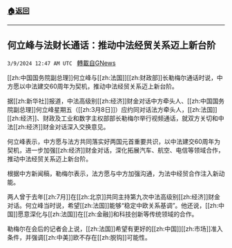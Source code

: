 ###  [:house:返回](README.md)
---


## 何立峰与法财长通话：推动中法经贸关系迈上新台阶
`3/9/2024 12:47 AM UTC ` [轉載自GNews](https://gnews.org/articles/2378624)

[[zh:中国国务院副总理]]何立峰与[[zh:法国]][[zh:财政部]]长勒梅尔通话时说，中方愿以中法建交60周年为契机，推动中法经贸关系迈上新台阶。

据[[zh:新华社]]报道，中法高级别[[zh:经济]]财金对话中方牵头人、[[zh:中国国务院副总理]]何立峰星期五（[[zh:3月8日]]）应约同对话法方牵头人，[[zh:法国]][[zh:经济]]、财政及工业和数字主权部部长勒梅尔举行视频通话，就双方关切和中法[[zh:经济]]财金对话深入交换意见。

何立峰表示，中方愿与法方共同落实好两国元首重要共识，以中法建交60周年为契机，进一步加强[[zh:经济]]财金对话，深化拓展汽车、航空、电信等领域合作，推动中法经贸关系迈上新台阶。

根据中方新闻稿，勒梅尔表示，法方愿与中方加强沟通，为法中经贸合作注入新动能。

两人曾于去年[[zh:7月]]在[[zh:北京]]共同主持第九次中法高级别[[zh:经济]]财金对话。何立峰当时说，希望[[zh:法国]]能够“稳定中欧关系基调”。他还说，[[zh:中国]]愿意深化与[[zh:法国]]在[[zh:金融]]和科技创新等传统领域的合作。

勒梅尔在会后的记者会上说，[[zh:法国]]希望有更好的[[zh:中国]][[zh:市场]]准入条件，并强调[[zh:中美]]欧不存在[[zh:脱钩]]可能性。
